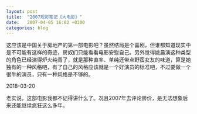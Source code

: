 ```yaml
---
layout: post
title:  "2007观影笔记《大电影》"
date:   2007-04-05 16:02 +0300
categories: blog
---
```


这应该是中国关于房地产的第一部电影吧？虽然结局是个喜剧，但谁都知道现实中是不可能有这样的奇迹，房奴们只能看看电影安慰自己。另外觉得姚晨演这种类型的角色已经演得炉火纯青了，就是那种直率、单纯还带点野蛮女友的味道，算是她独有的一种风格吧，有了自己的风格应该就是一个好演员的标准吧，不过要做一个很牛的演员，只有一种风格是不够的。

2018-03-20

老实说，这部电影我都不记得讲什么了。况且2007年去评论房价，是无法想象后来还能继续疯狂这么多年。


<!--end-->
